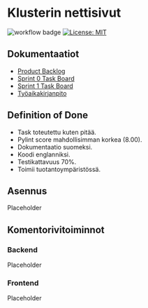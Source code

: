 # Klusterin nettisivut

![workflow badge](https://github.com/matlury/klusteri-website/workflows/CI/badge.svg)
[![License: MIT](https://img.shields.io/badge/License-MIT-yellow.svg)](https://opensource.org/licenses/MIT)

## Dokumentaatiot

- [Product Backlog](https://github.com/orgs/matlury/projects/1)
- [Sprint 0 Task Board](https://github.com/orgs/matlury/projects/2/views/1)
- [Sprint 1 Task Board](https://github.com/orgs/matlury/projects/4)
- [Työaikakirjanpito](https://helsinkifi-my.sharepoint.com/:x:/g/personal/lottatan_ad_helsinki_fi/EZIQBLlssnFAqYrJUHNZ14gBl33k5Y19wSDGfExXcVhacw?e=qAxWNy)

## Definition of Done

- Task toteutettu kuten pitää.
- Pylint score mahdollisimman korkea (8.00).
- Dokumentaatio suomeksi.
- Koodi englanniksi.
- Testikattavuus 70%.
- Toimii tuotantoympäristössä.

## Asennus
Placeholder

## Komentorivitoiminnot

### Backend
Placeholder

### Frontend
Placeholder
